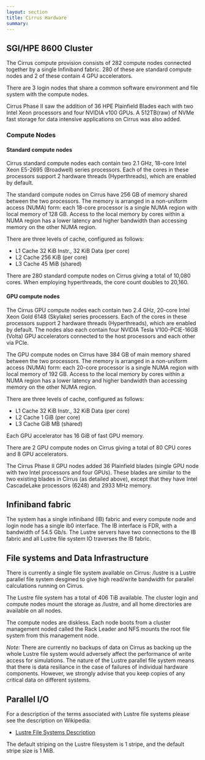 ```yaml
---
layout: section
title: Cirrus Hardware
summary:
---
```


SGI/HPE 8600 Cluster
--------------------

The Cirrus compute provision consists of 282 compute nodes connected
together by a single Infiniband fabric. 280 of these are standard 
compute nodes and 2 of these contain 4 GPU accelerators.

There are 3 login nodes that share a common software environment and
file system with the compute nodes.

Cirrus Phase II saw the addition of 36 HPE Plainfield Blades each with two Intel 
Xeon processors and four NVIDIA v100 GPUs. A 512TB(raw) of NVMe fast storage for 
data intensive applications on Cirrus was also added. 

### Compute Nodes

#### Standard compute nodes

Cirrus standard compute nodes each contain two 2.1 GHz, 18-core Intel Xeon
E5-2695 (Broadwell) series processors. Each of the cores in these
processors support 2 hardware threads (Hyperthreads), which are enabled
by default.

The standard compute nodes on Cirrus have 256 GB of memory shared between the two
processors. The memory is arranged in a non-uniform access (NUMA) form:
each 18-core processor is a single NUMA region with local memory of 128
GB. Access to the local memory by cores within a NUMA region has a lower
latency and higher bandwidth than accessing memory on the other NUMA region.

There are three levels of cache, configured as follows:

-   L1 Cache 32 KiB Instr., 32 KiB Data (per core)
-   L2 Cache 256 KiB (per core)
-   L3 Cache 45 MiB (shared)

There are 280 standard compute nodes on Cirrus giving a total of 10,080 cores.
When employing hyperthreads, the core count doubles to 20,160.

#### GPU compute nodes

The Cirrus GPU compute nodes each contain two 2.4 GHz, 20-core Intel Xeon Gold
6148 (Skylake) series processers. Each of the cores in these
processors support 2 hardware threads (Hyperthreads), which are enabled
by default. The nodes also each contain four NVIDIA Tesla V100-PCIE-16GB
(Volta) GPU accelerators connected to the host processors and each other
via PCIe.

The GPU compute nodes on Cirrus have 384 GB of main memory shared between
the two processors. The memory is arranged in a non-uniform access (NUMA) form:
each 20-core processor is a single NUMA region with local memory of 192
GB. Access to the local memory by cores within a NUMA region has a lower
latency and higher bandwidth than accessing memory on the other NUMA region.

There are three levels of cache, configured as follows:

-   L1 Cache 32 KiB Instr., 32 KiB Data (per core)
-   L2 Cache 1 GiB (per core)
-   L3 Cache GiB MB (shared)

Each GPU accelerator has 16 GiB of fast GPU memory.

There are 2 GPU compute nodes on Cirrus giving a total of 80 CPU cores
and 8 GPU accelerators.

The Cirrus Phase II GPU nodes added 36 Plainfield blades (single GPU node with 
two Intel processors and four GPUs). These blades are similar to the two existing 
blades in Cirrus (as detailed above), except that they have Intel CascadeLake processors 
(6248) and 2933 MHz memory. 


Infiniband fabric
-----------------

The system has a single infiniband (IB) fabric and every compute node
and login node has a single ib0 interface. The IB interface is FDR, with
a bandwidth of 54.5 Gb/s. The Lustre servers have two connections to the
IB fabric and all Lustre file system IO traverses the IB fabric.

File systems and Data Infrastructure
-----------------------------------

There is currently a single file system available on Cirrus: /lustre is
a Lustre parallel file system desgined to give high read/write bandwidth
for parallel calculations running on Cirrus.

The Lustre file system has  a total of 406 TiB available.
The cluster login and compute nodes mount the storage as /lustre, and
all home directories are available on all nodes.

The compute nodes are diskless. Each node boots from a cluster
management noded called the Rack Leader and NFS mounts the root file
system from this management node.

*Note:* There are currently no backups of data on Cirrus as backing up
the whole Lustre file system would adversely affect the performance of
write access for simulations. The nature of the Lustre parallel file
system means that there is data resiliance in the case of failures of
individual hardware components. However, we strongly advise that you
keep copies of any critical data on different systems.

Parallel I/O
------------

For a description of the terms associated with Lustre file systems
please see the description on Wikipedia:

-   [Lustre File Systems
    Description](https://en.wikipedia.org/wiki/Lustre_(file_system))

The default striping on the Lustre filesystem is 1 stripe, and the
default stripe size is 1 MiB.


